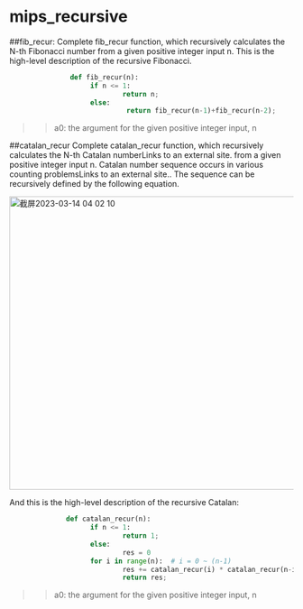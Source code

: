 # mips_recursive
##fib_recur:
Complete fib_recur function, which recursively calculates the N-th Fibonacci number from a given positive integer input n. This is the high-level description of the recursive Fibonacci.

```python
	           def fib_recur(n):
                   	if n <= 1:
                        	return n;
                   	else:
                        	 return fib_recur(n-1)+fib_recur(n-2);
```
>> a0: the argument for the given positive integer input, n

##catalan_recur
Complete catalan_recur function, which recursively calculates the N-th Catalan numberLinks to an external site. from a given positive integer input n. Catalan number sequence occurs in various counting problemsLinks to an external site.. The sequence can be recursively defined by the following equation.

<img width="520" alt="截屏2023-03-14 04 02 10" src="https://user-images.githubusercontent.com/71242774/224981776-a0a10eeb-62e6-4905-a37e-f29550fa4969.png">

 And this is the high-level description of the recursive Catalan:
```python
	          def catalan_recur(n):
                  	if n <= 1:
                      		return 1;
                 	else:
                      		res = 0
                  	for i in range(n):  # i = 0 ~ (n-1)
                      		res += catalan_recur(i) * catalan_recur(n-i-1)
                      		return res;
```
>> a0: the argument for the given positive integer input, n
